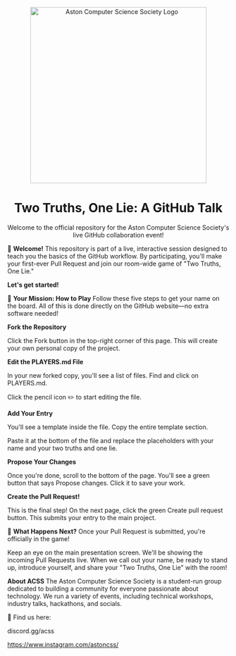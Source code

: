 <p align="center">
<img src="https://cdn.discordapp.com/attachments/1322392395051962450/1424120592524775615/image.png?ex=68e2cb28&is=68e179a8&hm=ecbfe97192a502eea39eff6167e6e258cf5cd3c155e112f891a396412d8b6c07" alt="Aston Computer Science Society Logo" width="400"/>
</p>

<h1 align="center">Two Truths, One Lie: A GitHub Talk</h1>

<p align="center">
Welcome to the official repository for the Aston Computer Science Society's live GitHub collaboration event!
</p>

👋 **Welcome!**
This repository is part of a live, interactive session designed to teach you the basics of the GitHub workflow. By participating, you'll make your first-ever Pull Request and join our room-wide game of "Two Truths, One Lie."

**Let's get started!**

🚀 **Your Mission: How to Play**
Follow these five steps to get your name on the board. All of this is done directly on the GitHub website—no extra software needed!

**Fork the Repository**

Click the Fork button in the top-right corner of this page. This will create your own personal copy of the project.

**Edit the PLAYERS.md File**

In your new forked copy, you'll see a list of files. Find and click on PLAYERS.md.

Click the pencil icon ✏️ to start editing the file.

**Add Your Entry**

You'll see a template inside the file. Copy the entire template section.

Paste it at the bottom of the file and replace the placeholders with your name and your two truths and one lie.

**Propose Your Changes**

Once you're done, scroll to the bottom of the page. You'll see a green button that says Propose changes. Click it to save your work.

**Create the Pull Request!**

This is the final step! On the next page, click the green Create pull request button. This submits your entry to the main project.

🤔 **What Happens Next?**
Once your Pull Request is submitted, you're officially in the game!

Keep an eye on the main presentation screen. We'll be showing the incoming Pull Requests live. When we call out your name, be ready to stand up, introduce yourself, and share your "Two Truths, One Lie" with the room!

**About ACSS**
The Aston Computer Science Society is a student-run group dedicated to building a community for everyone passionate about technology. We run a variety of events, including technical workshops, industry talks, hackathons, and socials.

🔗 Find us here:

discord.gg/acss

https://www.instagram.com/astoncss/
